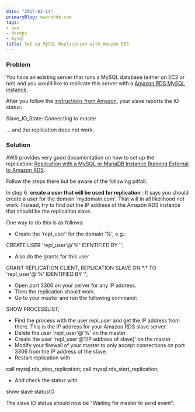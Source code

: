 ```yaml
---
date: "2017-03-14"
primaryBlog: maxrohde.com
tags:
- aws
- devops
- mysql
title: Set up MySQL Replication with Amazon RDS
---
```


### Problem

You have an existing server that runs a MySQL database (either on EC2 or not) and you would like to replicate this server with a [Amazon RDS MySQL instance](https://aws.amazon.com/rds/mysql/).

After you follow the [instructions from Amazon](http://docs.aws.amazon.com/AmazonRDS/latest/UserGuide/MySQL.Procedural.Importing.External.Repl.html), your slave reports the IO status:

Slave_IO_State: Connecting to master

... and the replication does not work.

### Solution

AWS provides very good documentation on how to set up the replication: [Replication with a MySQL or MariaDB Instance Running External to Amazon RDS](http://docs.aws.amazon.com/AmazonRDS/latest/UserGuide/MySQL.Procedural.Importing.External.Repl.html).

Follow the steps there but be aware of the following pitfall:

In step 6 \`**create a user that will be used for replication**\`: It says you should create a user for the domain 'mydomain.com'. That will in all likelihood not work. Instead, try to find out the IP address of the Amazon RDS instance that should be the replication slave.

One way to do this is as follows:

- Create the 'repl_user' for the domain '%', e.g.:

CREATE USER 'repl_user'@'%' IDENTIFIED BY '<password>';

- Also do the grants for this user

GRANT REPLICATION CLIENT, REPLICATION SLAVE ON \*.\* TO 'repl_user'@'%' IDENTIFIED BY '<password>';

- Open port 3306 on your server for any IP address.
- Then the replication should work.
- Go to your master and run the following command:

SHOW PROCESSLIST;

- Find the process with the user repl_user and get the IP address from there. This is the IP address for your Amazon RDS slave server.
- Delete the user 'repl_user'@'%' on the master
- Create the user 'repl_user'@'\[IP address of slave\]' on the master
- Modify your firewall of your master to only accept connections on port 3306 from the IP address of the slave.
- Restart replication with

call mysql.rds_stop_replication;
call mysql.rds_start_replication;

- And check the status with

show slave status\\G

The slave IO status should now be "Waiting for master to send event".